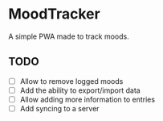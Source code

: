# MoodTracker

A simple PWA made to track moods.

## TODO

* [ ] Allow to remove logged moods
* [ ] Add the ability to export/import data
* [ ] Allow adding more information to entries
* [ ] Add syncing to a server
